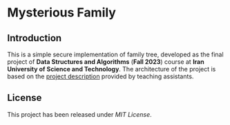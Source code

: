 # Mysterious Family

## Introduction

This is a simple secure implementation of family tree, developed as the final project of **Data Structures and Algorithms** (**Fall 2023**) course at **Iran University of Science and Technology**. The architecture of the project is based on the [project description](schema/description.pdf) provided by teaching assistants.

## License

This project has been released under *MIT License*.